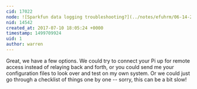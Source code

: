 ```yaml
---
cid: 17022
node: ![Sparkfun data logging troubleshooting?](../notes/efuhrm/06-14-2017/sparkfun-data-logging-troubleshooting)
nid: 14542
created_at: 2017-07-10 18:05:24 +0000
timestamp: 1499709924
uid: 1
author: warren
---
```


Great, we have a few options. We could try to connect your Pi up for remote access instead of relaying back and forth, or you could send me your configuration files to look over and test on my own system. Or we could just go through a checklist of things one by one -- sorry, this can be a bit slow!